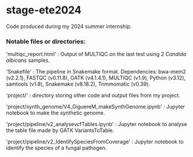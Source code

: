 
# stage-ete2024

Code produced during my 2024 summer internship.

### Notable files or directories:

'multiqc_report.html' : Output of MULTIQC on the last test
using 2 *Candida albicans* samples.

'Snakefile' : The pipeline in Snakemake format. Dependencies: bwa-mem2 (v2.2.1), FASTQC (v0.11.8), GATK (v4.1.4.1), MULTIQC (v1.9),
Python (v3.12), samtools (v1.8), Snakemake (v8.18.2), Trimmomatic (v0.39). 

'project/' : directory storing other code and output files from my project.

'project/synth_genome/V4_GiguereM_makeSynthGenome.ipynb' : Jupyter notebook
to make the synthetic genome.

'project/pipeline/v2_analysevcfTables.ipynb' : Jupyter notebook
to analyse the table file made by GATK VariantsToTable.

'project/pipeline/v2_IdentifySpeciesFromCoverage' : Jupyter notebook
to identify the species of a fungal pathogen.
